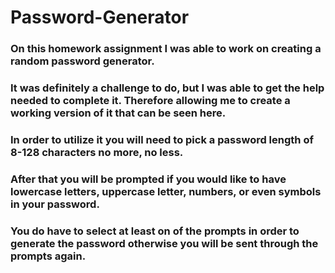 # Password-Generator

### On this homework assignment I was able to work on creating a random password generator.

### It was definitely a challenge to do, but I was able to get the help needed to complete it. Therefore allowing me to create a working version of it that can be seen here.

### In order to utilize it you will need to pick a password length of 8-128 characters no more, no less.
### After that you will be prompted if you would like to have lowercase letters, uppercase letter, numbers, or even symbols in your password. 
### You do have to select at least on of the prompts in order to generate the password otherwise you will be sent through the prompts again.
